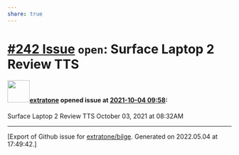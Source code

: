 ```yaml
---
share: true
---
```

# [\#242 Issue](https://github.com/extratone/bilge/issues/242) `open`: Surface Laptop 2 Review TTS

#### <img src="https://avatars.githubusercontent.com/u/43663476?u=5047287ff0b8c3ce7f7e5858d204c9b3e57d8e44&v=4" width="50">[extratone](https://github.com/extratone) opened issue at [2021-10-04 09:58](https://github.com/extratone/bilge/issues/242):

Surface Laptop 2 Review TTS October 03, 2021 at 08:32AM




-------------------------------------------------------------------------------



[Export of Github issue for [extratone/bilge](https://github.com/extratone/bilge). Generated on 2022.05.04 at 17:49:42.]
